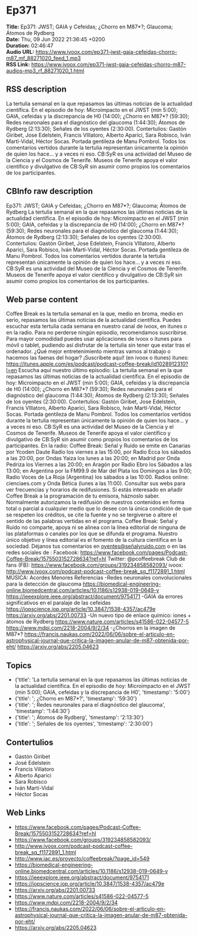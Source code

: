 # Ep371  
**Title:** Ep371: JWST; GAIA y Cefeidas; ¿Chorro en M87*?; Glaucoma; Átomos de Rydberg  
**Date:** Thu, 09 Jun 2022 21:36:45 +0200  
**Duration:** 02:46:47  
**Audio URL:** https://www.ivoox.com/ep371-jwst-gaia-cefeidas-chorro-m87_mf_88271020_feed_1.mp3  
**RSS Link:** https://www.ivoox.com/ep371-jwst-gaia-cefeidas-chorro-m87-audios-mp3_rf_88271020_1.html  

## RSS description
La tertulia semanal en la que repasamos las últimas noticias de la actualidad científica. En el episodio de hoy: Microimpacto en el JWST (min 5:00); GAIA, cefeidas y la discrepancia de H0 (14:00); ¿Chorro en M87*? (59:30); Redes neuronales para el diagnóstico del glaucoma (1:44:30); Átomos de Rydberg (2:13:30); Señales de los oyentes (2:30:00). Contertulios: Gastón Giribet, Jose Edelstein, Francis VIllatoro, Alberto Aparici, Sara Robisco, Iván Martí-Vidal, Héctor Socas. Portada gentileza de Manu Pombrol. Todos los comentarios vertidos durante la tertulia representan únicamente la opinión de quien los hace... y a veces ni eso. CB:SyR es una actividad del Museo de la Ciencia y el Cosmos de Tenerife. Museos de Tenerife apoya el valor científico y divulgativo de CB:SyR sin asumir como propios los comentarios de los participantes.

## CBInfo raw description
Ep371: JWST; GAIA y Cefeidas; ¿Chorro en M87*?; Glaucoma; Átomos de Rydberg
La tertulia semanal en la que repasamos las últimas noticias de la actualidad científica. En el episodio de hoy: Microimpacto en el JWST (min 5:00); GAIA, cefeidas y la discrepancia de H0 (14:00); ¿Chorro en M87*? (59:30); Redes neuronales para el diagnóstico del glaucoma (1:44:30); Átomos de Rydberg (2:13:30); Señales de los oyentes (2:30:00). Contertulios: Gastón Giribet, Jose Edelstein, Francis VIllatoro, Alberto Aparici, Sara Robisco, Iván Martí-Vidal, Héctor Socas. Portada gentileza de Manu Pombrol. Todos los comentarios vertidos durante la tertulia representan únicamente la opinión de quien los hace... y a veces ni eso. CB:SyR es una actividad del Museo de la Ciencia y el Cosmos de Tenerife. Museos de Tenerife apoya el valor científico y divulgativo de CB:SyR sin asumir como propios los comentarios de los participantes.


## Web parse content
Coffee Break es la tertulia semanal en la que, medio en broma, medio en serio, repasamos las últimas noticias de la actualidad científica. Puedes escuchar esta tertulia cada semana en nuestro canal de ivoox, en itunes o en la radio. Para no perderse ningún episodio, recomendamos suscribirse. Para mayor comodidad puedes usar aplicaciones de ivoox o itunes para móvil o tablet, pudiendo así disfrutar de la tertulia sin tener que estar tras el ordenador. ¿Qué mejor entretenimiento mientras vamos al trabajo o hacemos las faenas del hogar? ¡Suscríbete aquí! (en ivoox o itunes) itunes: https://itunes.apple.com/es/podcast/podcast-coffee-break/id1028912310?l=en Escucha aquí nuestro último episodio: La tertulia semanal en la que repasamos las últimas noticias de la actualidad científica. En el episodio de hoy: Microimpacto en el JWST (min 5:00); GAIA, cefeidas y la discrepancia de H0 (14:00); ¿Chorro en M87*? (59:30); Redes neuronales para el diagnóstico del glaucoma (1:44:30); Átomos de Rydberg (2:13:30); Señales de los oyentes (2:30:00). Contertulios: Gastón Giribet, Jose Edelstein, Francis VIllatoro, Alberto Aparici, Sara Robisco, Iván Martí-Vidal, Héctor Socas. Portada gentileza de Manu Pombrol. Todos los comentarios vertidos durante la tertulia representan únicamente la opinión de quien los hace… y a veces ni eso. CB:SyR es una actividad del Museo de la Ciencia y el Cosmos de Tenerife. Museos de Tenerife apoya el valor científico y divulgativo de CB:SyR sin asumir como propios los comentarios de los participantes. En la radio: Coffee Break: Señal y Ruido se emite en Canarias por Ycoden Daute Radio los viernes a las 15:00, por Radio Ecca los sábados a las 20:00, por Ondas Yaiza los lunes a las 20:00; en Madrid por Onda Pedriza los Viernes a las 20:00; en Aragón por Radio Ebro los Sábados a las 13:00; en Argentina por la FM99.9 de Mar del Plata los Domingos a las 9:00; Radio Voces de La Rioja (Argentina) los sábados a las 10:00. Radios online: cienciaes.com y Onda Bética (lunes a las 11:00). Consultar sus webs para ver frecuencias y horarios de redifusiones. Si estás interesado en añadir Coffee Break a la programación de tu emisora, háznoslo saber. Normalmente autorizamos la redifusión de nuestros contenidos en forma total o parcial a cualquier medio que lo desee con la única condición de que se respeten los créditos, se cite la fuente y no se tergiverse o altere el sentido de las palabras vertidas en el programa. Coffee Break: Señal y Ruido no comparte, apoya ni se alinea con la línea editorial de ninguna de las plataformas o canales por los que se difunda el programa. Nuestro único objetivo y línea editorial es el fomento de la cultura científica en la sociedad. Déjanos tus comentarios en oyentes@señalyruido.com o en las redes sociales de : Facebook: https://www.facebook.com/pages/Podcast-Coffee-Break/1575503152728634?ref=hl Twitter: @pcoffeebreak Club de fans (FB): https://www.facebook.com/groups/319234858582093/ ivoox: http://www.ivoox.com/podcast-podcast-coffee-break_sq_f1172891_1.html MÚSICA: Acordes Menores Referencias -Redes neuronales convolucionales para la detección de glaucoma https://biomedical-engineering-online.biomedcentral.com/articles/10.1186/s12938-019-0649-y https://ieeexplore.ieee.org/abstract/document/9754171 -GAIA da errores significativos en el paralaje de las cefeidas https://iopscience.iop.org/article/10.3847/1538-4357/ac479e https://arxiv.org/abs/2201.00733 -Un nuevo tipo de enlace químico: iones + átomos de Rydberg https://www.nature.com/articles/s41586-022-04577-5 https://www.mdpi.com/2218-2004/9/2/34 -¿Chorros en la imagen de M87*? https://francis.naukas.com/2022/06/06/sobre-el-articulo-en-astrophysical-journal-que-critica-la-imagen-anular-de-m87-obtenida-por-eht/ https://arxiv.org/abs/2205.04623

## Topics
- {'title': 'La tertulia semanal en la que repasamos las últimas noticias de la actualidad científica. En el episodio de hoy: Microimpacto en el JWST (min 5:00); GAIA, cefeidas y la discrepancia de H0', 'timestamp': '5:00'}
- {'title': '; ¿Chorro en M87*?', 'timestamp': '59:30'}
- {'title': '; Redes neuronales para el diagnóstico del glaucoma', 'timestamp': '1:44:30'}
- {'title': '; Átomos de Rydberg', 'timestamp': '2:13:30'}
- {'title': '; Señales de los oyentes', 'timestamp': '2:30:00'}
## Contertulios
- Gastón Giribet
- José Edelstein
- Francis Villatoro
- Alberto Aparici
- Sara Robisco
- Iván Martí-Vidal
- Héctor Socas
## Web Links
- https://www.facebook.com/pages/Podcast-Coffee-Break/1575503152728634?ref=hl
- https://www.facebook.com/groups/319234858582093/
- http://www.ivoox.com/podcast-podcast-coffee-break_sq_f1172891_1.html
- http://www.iac.es/proyecto/coffeebreak/?page_id=549
- https://biomedical-engineering-online.biomedcentral.com/articles/10.1186/s12938-019-0649-y
- https://ieeexplore.ieee.org/abstract/document/9754171
- https://iopscience.iop.org/article/10.3847/1538-4357/ac479e
- https://arxiv.org/abs/2201.00733
- https://www.nature.com/articles/s41586-022-04577-5
- https://www.mdpi.com/2218-2004/9/2/34
- https://francis.naukas.com/2022/06/06/sobre-el-articulo-en-astrophysical-journal-que-critica-la-imagen-anular-de-m87-obtenida-por-eht/
- https://arxiv.org/abs/2205.04623